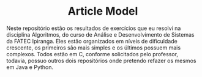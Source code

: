 <h1 align="center">Article Model</h1>

Neste repositório estão os resultados de exercícios que eu resolvi na disciplina Algoritmos, do curso de Análise e Desenvolvimento de Sistemas da FATEC Ipiranga. Eles estão organizados em níveis de dificuldade crescente, os primeiros são mais simples e os últimos possuem mais complexos. Todos estão em C, conforme solicitados pelo professor, todavia, possuo outros dois repositórios onde pretendo refazer os mesmos em Java e Python.
